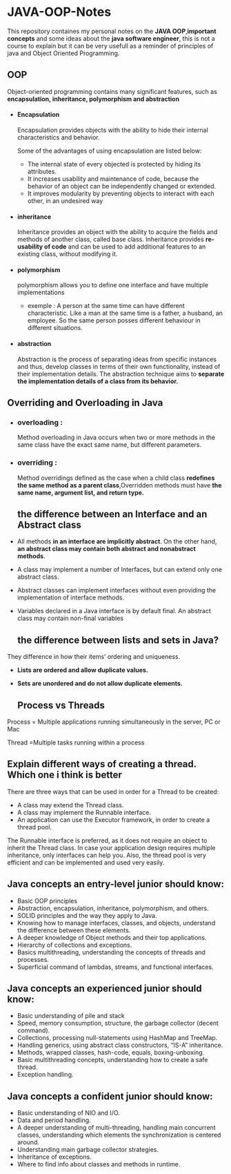 # JAVA-OOP-Notes

This repository containes my personal notes on the **JAVA OOP**,**important concepts** and some ideas about the **java software engineer**, this is not a course to explain but it can be very usefull as a reminder of principles of java and Object Oriented Programming. 

## OOP
Object-oriented programming contains many significant features, such as **encapsulation, inheritance, polymorphism and abstraction**
- #### Encapsulation  
  Encapsulation provides objects with the ability to hide their internal characteristics and behavior.
   <p>Some of the advantages of using encapsulation are listed below:</p>
   
  -  The internal state of every objected is protected by hiding its attributes.
  -  It increases usability and maintenance of code, because the behavior of an object can be independently changed or extended.
  -  It improves modularity by preventing objects to interact with each other, in an undesired way


- #### inheritance
  Inheritance provides an object with the ability to acquire the fields and methods of another class, called base class. Inheritance
  provides **re-usability of code** and can be used to add additional features to an existing class, without modifying it.
- #### polymorphism
   polymorphism allows you to define one interface and have multiple implementations
   - exemple :  A person at the same time can have different characteristic. Like a man at the same time is a father, a husband, an employee. So the same person posses different behaviour in different situations. 

- #### abstraction
    Abstraction is the process of separating ideas from specific instances and thus, develop classes in terms of their own functionality,
    instead of their implementation details.
    The abstraction technique aims to **separate the implementation details of a class from its behavior.**
    
## Overriding and Overloading in Java

- ### overloading : 
    Method overloading in Java occurs when two or more methods in the same class have the exact same name, but different
    parameters.
- ### overriding : 
    Method overridings defined as the case when a child class **redefines the same method as a parent class**,Overridden methods must have **the same name, argument list, and return type.**
   ##  the difference between an Interface and an Abstract class
 - All methods **in an interface are implicitly abstract**. On the other hand, **an abstract class may contain both abstract and nonabstract methods**.
 - A class may implement a number of Interfaces, but can extend only one abstract class.
 - Abstract classes can implement interfaces without even providing the implementation of interface methods.
 - Variables declared in a Java interface is by default final. An abstract class may contain non-final variables
 
    ##   the difference between lists and sets in Java?

They difference in how their items’ ordering and uniqueness.
- **Lists are ordered and allow duplicate values.**
- **Sets are unordered and do not allow duplicate elements.**
 
   ##  Process vs Threads
Process = Multiple applications running simultaneously in the server, PC or Mac

Thread =Multiple tasks running within a process

   ## Explain different ways of creating a thread. Which one i think is better
   There are three ways that can be used in order for a Thread to be created:
- A class may extend the Thread class.
- A class may implement the Runnable interface.
- An application can use the Executor framework, in order to create a thread pool.

The Runnable interface is preferred, as it does not require an object to inherit the Thread class. In case your application design
requires multiple inheritance, only interfaces can help you. Also, the thread pool is very efficient and can be implemented and
used very easily.

 ## Java concepts an entry-level junior should know:

   - Basic OOP principles
   - Abstraction, encapsulation, inheritance, polymorphism, and others.
   - SOLID principles and the way they apply to Java.
   - Knowing how to manage interfaces, classes, and objects, understand the difference between these elements.
   - A deeper knowledge of Object methods and their top applications.
   - Hierarchy of collections and exceptions.
   - Basics multithreading, understanding the concepts of threads and processes.
   - Superficial command of lambdas, streams, and functional interfaces.
  ## Java concepts an experienced junior should know:

   - Basic understanding of pile and stack
   - Speed, memory consumption, structure, the garbage collector (decent command).
   - Collections, processing null-statements using HashMap and TreeMap.
   - Handling generics, using abstract class constructors, “IS-A” inheritance.
   - Methods, wrapped classes, hash-code, equals, boxing-unboxing.
   - Basic multithreading concepts, understanding how to create a safe thread.
   - Exception handling.
   
   ##  Java concepts a confident junior should know:

   - Basic understanding of NIO and I/O.
   - Data and period handling.
   - A deeper understanding of multi-threading, handling main concurrent classes, understanding which elements the synchronization is centered around.
   - Understanding main garbage collector strategies.
   - Inheritance of exceptions.
   - Where to find info about classes and methods in runtime.
